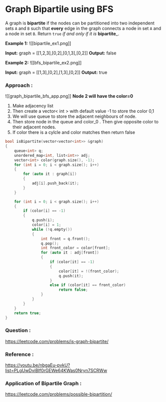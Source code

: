 # Graph Bipartile using BFS

A graph is **bipartite** if the nodes can be partitioned into two independent sets `A` and `B` such that **every** edge in the graph connects a node in set `A` and a node in set `B`.
Return `true` *if and only if it is* **bipartite**\_.

**Example 1:**
![[bipartile_ex1.png]]

**Input:** graph = [[1,2,3],[0,2],[0,1,3],[0,2]]
**Output:** false

**Example 2:**
![[bfs_bipartile_ex2.png]]

**Input:** graph = [[1,3],[0,2],[1,3],[0,2]]
**Output:** true

### Approach :

![[graph_bipartile_bfs_app.png]]
**Node 2 will have the color=0**

1. Make adjacency list
2. Then create a vector< int > with default value -1 to store the color 0,1
3. We will use queue to store the adjacent neighbours of node.
4. Then store node in the queue and color_0 . Then give opposite color to their adjacent nodes.
5. If color there is a cylcle and color matches then return false

```cpp
bool isBipartite(vector<vector<int>> &graph)
{
    queue<int> q;
    unordered_map<int, list<int>> adj;
    vector<int> color(graph.size(), -1);
    for (int i = 0; i < graph.size(); i++)
    {
        for (auto it : graph[i])
        {
            adj[i].push_back(it);
        }
    }

    for (int i = 0; i < graph.size(); i++)
    {
        if (color[i] == -1)
        {
            q.push(i);
            color[i] = 1;
            while (!q.empty())
            {
                int front = q.front();
                q.pop();
                int front_color = color[front];
                for (auto it : adj[front])
                {
                    if (color[it] == -1)
                    {
                        color[it] = !(front_color);
                        q.push(it);
                    }
                    else if (color[it] == front_color)
                        return false;
                }
            }
        }
    }
    return true;
}
```

### Question :

https://leetcode.com/problems/is-graph-bipartite/

### Reference :

https://youtu.be/nbgaEu-pvkU?list=PLgUwDviBIf0rGEWe64KWas0Nryn7SCRWw

### Application of Bipartile Graph :

https://leetcode.com/problems/possible-bipartition/
